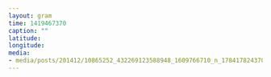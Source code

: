 ```yaml
---
layout: gram
time: 1419467370
caption: ""
latitude: 
longitude: 
media:
- media/posts/201412/10865252_432269123588948_1609766710_n_17841782437000351.jpg
---
```

